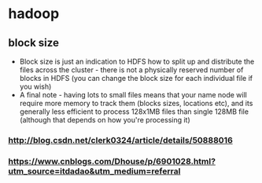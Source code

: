# hadoop
## block size
*   Block size is just an indication to HDFS how to split up and distribute the files across the cluster - there is not a physically reserved number of blocks in HDFS (you can change the block size for each individual file if you wish)
*   A final note - having lots to small files means that your name node will require more memory to track them (blocks sizes, locations etc), and its generally less efficient to process 128x1MB files than single 128MB file (although that depends on how you're processing it)
### http://blog.csdn.net/clerk0324/article/details/50888016
### https://www.cnblogs.com/Dhouse/p/6901028.html?utm_source=itdadao&utm_medium=referral

